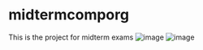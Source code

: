 # midtermcomporg
This is the project for midterm exams
![image](https://user-images.githubusercontent.com/58138168/162402699-08374078-828a-4332-be90-e511db061373.png)
![image](https://user-images.githubusercontent.com/58138168/162402787-211af452-ff39-4f8c-9331-7cfa700de9e1.png)
